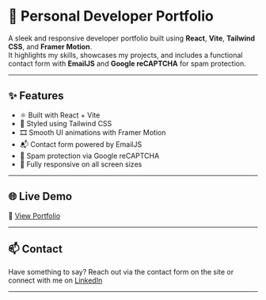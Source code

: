 # 🚀 Personal Developer Portfolio

A sleek and responsive developer portfolio built using **React**, **Vite**, **Tailwind CSS**, and **Framer Motion**.  
It highlights my skills, showcases my projects, and includes a functional contact form with **EmailJS** and **Google reCAPTCHA** for spam protection.

---

## ✨ Features

- ⚛️ Built with React + Vite
- 🎨 Styled using Tailwind CSS
- 🎞️ Smooth UI animations with Framer Motion
- 📬 Contact form powered by EmailJS
- 🔐 Spam protection via Google reCAPTCHA
- 📱 Fully responsive on all screen sizes

---

## 🌐 Live Demo

🔗 [View Portfolio](https://portfolio-sandy-theta-j3e1huxpdg.vercel.app/)

---

## 📫 Contact

Have something to say? Reach out via the contact form on the site or connect with me on [LinkedIn](https://www.linkedin.com/in/dhiraj-dhande-1a7262237/)

---
